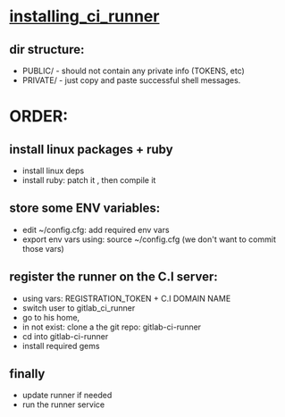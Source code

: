 [installing_ci_runner](https://gitlab.com/gitlab-org/gitlab-ci-runner/blob/master/README.md)
===

dir structure:
----
- PUBLIC/ - should not contain any private info (TOKENS, etc)
- PRIVATE/ - just copy and paste successful shell messages.


ORDER:
====

install linux packages + ruby
------
- install linux deps
- install ruby: patch it , then compile it 


store some ENV variables:
-------
- edit ~/config.cfg: add required env vars
- export env vars using: source ~/config.cfg (we don't want to commit those vars)


register the runner on the C.I server:
------
- using vars:  REGISTRATION_TOKEN + C.I DOMAIN NAME
- switch user to gitlab_ci_runner
- go to his home,
- in not exist: clone a the git repo: gitlab-ci-runner
- cd into gitlab-ci-runner
- install required gems

finally
----
- update runner if needed
- run the runner service
